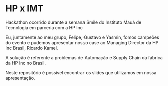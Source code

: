 # HP x IMT
Hackathon ocorrido durante a semana Smile do Instituto Mauá de Tecnologia em parceria com a HP Inc

Eu, juntamente ao meu grupo, Felipe, Gustavo e Yasmin, fomos campeões do evento e pudemos apresentar nosso case
ao Managing Director da HP Inc Brasil, Ricardo Kamel.

A solução é referente a problemas de Automação e Supply Chain da fábrica da HP Inc no Brasil.

Neste repositório é possível encontrar os slides que utilizamos em nossa apresentação.
